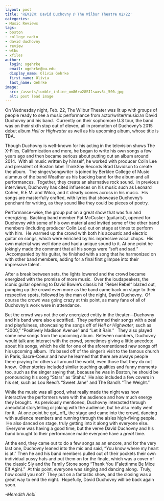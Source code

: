 ```yaml
---
layout: post
title: 'REVIEW: David Duchovny @ The Wilbur Theatre 02/22'
categories:
- Music Reviews
tags:
- boston
- college radio
- david duchovny
- review
- wtbu
- xfiles
author:
  login: ogehrke
  email: ogehrke@bu.edu
  display_name: Olivia Gehrke
  first_name: Olivia
  last_name: Gehrke
image:
  src: /assets/tumblr_inline_om86rw28BI1swxv3i_500.jpg
  alt: post lead image
---
```


On Wednesday night, Feb. 22, The Wilbur Theater was lit up with groups of people ready to see a music performance from actor/writer/musician David Duchovny and his band.  Currently on their sophomore U.S tour, the band was on their sixth stop out of eleven, all in promotion of Duchovny’s 2015 debut album _Hell or Highwater_ as well as his upcoming album, whose title is TBA.

Though Duchovny is well-known for his acting in the television shows The X-Files, Californication and more, he began to write his own songs a few years ago and then became serious about putting out an album around 2014.  With all music written by himself, he worked with producer Colin Lee and president of Boston label ThinkSay Records Brad Davidson to create the album.  The singer/songwriter is joined by Berklee College of Music alumnus of the band Weather as his backing band for the album and all performances.  Together, they create an alternative rock sound.  In previous interviews, Duchovny has cited influences on his music such as Leonard Cohen, R.E.M. and Wilco, and it clearly comes across in his music.  His songs are masterfully crafted, with lyrics that showcase Duchovny’s penchant for writing, as they sound like they could be pieces of poetry.

Performance-wise, the group put on a great show that was fun and energizing.  Backing band member Pat McCusker (guitarist), opened for Duchovny with some of his own material and invited some of the other band members (including producer Colin Lee) out on stage at times to perform with him.  He warmed up the crowd with both his acoustic and electric guitar on songs, which were enriched by his impressive vocal chops.  His own material was well done and had a unique sound to it. At one point he jokingly made the comment that all his songs were “soft and sad.”  Accompanied by his guitar, he finished with a song that he harmonized on with other band members, adding for a final first glimpse into their impressive talent.

After a break between sets, the lights lowered and the crowd became energized with the promise of more music.  Over the loudspeakers, the iconic guitar opening to David Bowie’s classic hit “Rebel Rebel” blazed out, pumping up the crowd even more as the band came back on stage to their respective spots, followed by the man of the night, David Duchovny.  Of course the crowd was going crazy at this point, as many fans of all of Duchovny’s work were in attendance.

But the crowd was not the only energized entity in the theater—Duchovny and his band were also electrified.  They performed their songs with a zeal and playfulness, showcasing the songs off of _Hell or Highwater_, such as “3000,” “Positively Madison Avenue” and “Let it Rain.”   They also played some new songs from the upcoming album.  Between numbers, Duchovny would talk and interact with the crowd, sometimes giving a little anecdote about his songs, which he did for one of the aforementioned new songs off his upcoming album.  It’s based off of the singer’s visit to the famous church in Paris, Sacré-Coeur and how he learned that there are always people there praying for others all around the world, even those that they do not know.  Other stories included similar touching qualities and funny moments too, such as the singer saying that, because he was in Boston, he should be pronouncing his song “Stars” as ‘Stahs.’  He also included a few covers in his set, such as Lou Reed’s “Sweet Jane” and The Band’s “The Weight.”

While the music was all good, what really made the night was how interactive the performers were with the audience and how much energy they brought.  As previously mentioned, Duchovny interacted through anecdotal storytelling or joking with the audience, but he also really went for it.  At one point he got_ off_ the stage and came into the crowd, dancing with audience members and running through the aisles high-fiving people.  He also danced on stage, truly getting into it along with everyone else.  Everyone was having a good time, but the verve David Duchovny and his band brought to their performance made everyone have a _great_ time.

At the end, they came out to do a few songs as an encore, and for the very last one, Duchovny leaned into the mic and said, “You know where my heart is at.” Then he and his band members pulled out of their pockets their own individual pussy hats and put them on for the finale, which was a cover of the classic Sly and the Family Stone song “Thank You (Falettinme Be Mice Elf Agin).”  At this point, everyone was singing and dancing along.  Truly, how could you not?  They put on a fantastic show, and the closing was a great way to end the night.  Hopefully, David Duchovny will be back again soon.

_\-Meredith Aebi_